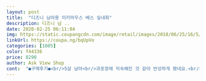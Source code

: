 ```yaml
---
layout: post 
title:  "디즈니 남아용 미키마우스 베스 실내화" 
description: 디즈니 남 ..
date: 2020-02-25 06:11:04 
img: https://static.coupangcdn.com/image/retail/images/2018/06/25/16/5/cd9cfdd0-f129-4528-a1f3-153c907ffeda.jpg 
linkUrl: https://coupa.ng/bqUpVo 
categories: [1005] 
color: f44336 
price: 8290 
author: Ask View Shop 
cont:  "●구매후기●<br/>5살 남아<br/>과포장에 익숙해진 것 같아 반성하게 됐네요.<br/><br/>귀여워요.<br/> 사진에서 본거랑 똑같아요.<br/><br/>그래서 딱 맞는걸 구매했어요.<br/><br/>깨지는것도 아니고 가격이나 요즘 포장지 남발문제 생각하면 더 좋은것같아요.<br/><br/>넉넉히 나온건 150신어요.<br/><br/>도움됐어요 버튼 눌러주시면 후기쓸 때 힘이나요^^<br/>디자인.<br/><br/>딱 맞게 신기는편이에요.<br/><br/>땀찰 것 같아요.<br/> 잠시 신었는데 땀이 나네요 ㅎㅎ<br/>마감.<br/><br/>맞고 좋네요.<br/><br/>맨발로 신겼을 때 잘 맞네요.<br/><br/>밑에 테이프부분이 금방 떼질것같아요.<br/><br/>발볼이 넓어 160신기도하고<br/>배송.<br/><br/>벗겨져서 다칠 수 있다고 하더라구요.<br/><br/>비닐에 달랑 와서 당황스러웠지만<br/>사실 실내화라 고민했는데 큰 걸 사면 원에서 실내화가<br/>사이즈 논란이 있어서 반품 각오하고 샀는데 잘 맞아서 좋아요.<br/><br/>사이즈.<br/><br/>신발 160 신는 다섯살 아들 유치원 준비물로 구매했어요.<br/><br/>신발 사서 기분좋다며 집안을 걸어다니는데 한번미끄러질 뻔 했어요.<br/><br/>신발사이즈 발볼 넓은 150~160<br/>아이는 편하다고 하는데,<br/>약간의 여유가 있이 잘 맞습니다.<br/><br/>얇은 양말 신겼을 때 딱 맞을것같아요.<br/><br/>양말벗고 신으면 약간 헐렁해요.<br/><br/>유치원 새학기 준비물로 추천합니다<br/>유치원에서도 잘 신고 있다고 해서 만족합니다.<br/><br/>이쁜디자인에 반해 구매했지만,<br/>일단 양말신고 신으면 딱 맞고,<br/>잘 배송 됐어요^^<br/>저 양말은 겨울 양말이라 딱 맞는데 일반 사계절 양말 신으면<br/>정사이즈로 사시면 문제없겠어요.<br/><br/>제가 보기엔 슬쩍 미끄러운 것 같아요.<br/><br/>조만간 불편해지면 사이즈 큰 걸로 재구매하려구요.<br/><br/>착용감.<br/><br/>평소 운동화 160신고, 아이 발 사이즈는 발볼 없는 기본 정사이즈 발이에요.<br/><br/>포장상태.<br/><br/>한쪽은 마감이 엉망이에요.<br/><br/>한촉신발은 마감이 잘 됐는데<br/>한치수 크게 사서 너무 넉넉하네요.<br/><br/>후기로는 좀 큰 편이라고 해서 그냥 160으로 샀는데 딱<br/>" 
---
```

